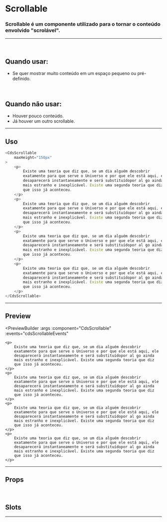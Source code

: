 # Scrollable

### Scrollable é um componente utilizado para o tornar o conteúdo envolvido "scrolável".
---
<br>

## Quando usar:
- Se quer mostrar muito conteúdo em um espaço pequeno ou pré-definido.

<br>

## Quando não usar:
- Houver pouco conteúdo.
- Já houver um outro scrollable.

---

## Uso

```js
<CdsScrollable
	maxHeight="150px"
>
	<p>
		Existe uma teoria que diz que, se um dia alguém descobrir 
		exatamente para que serve o Universo e por que ele está aqui, ele 
		desaparecerá instantaneamente e será substituídopor al go ainda 
		mais estranho e inexplicável. Existe uma segunda teoria que diz 
		que isso já aconteceu.
	</p>
	<p>
		Existe uma teoria que diz que, se um dia alguém descobrir 
		exatamente para que serve o Universo e por que ele está aqui, ele 
		desaparecerá instantaneamente e será substituídopor al go ainda 
		mais estranho e inexplicável. Existe uma segunda teoria que diz 
		que isso já aconteceu.
	</p>
	<p>
		Existe uma teoria que diz que, se um dia alguém descobrir 
		exatamente para que serve o Universo e por que ele está aqui, ele 
		desaparecerá instantaneamente e será substituídopor al go ainda 
		mais estranho e inexplicável. Existe uma segunda teoria que diz 
		que isso já aconteceu.
	</p>
	<p>
		Existe uma teoria que diz que, se um dia alguém descobrir 
		exatamente para que serve o Universo e por que ele está aqui, ele 
		desaparecerá instantaneamente e será substituídopor al go ainda 
		mais estranho e inexplicável. Existe uma segunda teoria que diz 
		que isso já aconteceu.
	</p>
</CdsScrollable>
```

---

## Preview

<PreviewBuilder
	:args
	:component="CdsScrollable"
	:events="cdsScrollableEvents"
>
	<p>
		Existe uma teoria que diz que, se um dia alguém descobrir 
		exatamente para que serve o Universo e por que ele está aqui, ele 
		desaparecerá instantaneamente e será substituídopor al go ainda 
		mais estranho e inexplicável. Existe uma segunda teoria que diz 
		que isso já aconteceu.
	</p>
	<p>
		Existe uma teoria que diz que, se um dia alguém descobrir 
		exatamente para que serve o Universo e por que ele está aqui, ele 
		desaparecerá instantaneamente e será substituídopor al go ainda 
		mais estranho e inexplicável. Existe uma segunda teoria que diz 
		que isso já aconteceu.
	</p>
	<p>
		Existe uma teoria que diz que, se um dia alguém descobrir 
		exatamente para que serve o Universo e por que ele está aqui, ele 
		desaparecerá instantaneamente e será substituídopor al go ainda 
		mais estranho e inexplicável. Existe uma segunda teoria que diz 
		que isso já aconteceu.
	</p>
	<p>
		Existe uma teoria que diz que, se um dia alguém descobrir 
		exatamente para que serve o Universo e por que ele está aqui, ele 
		desaparecerá instantaneamente e será substituídopor al go ainda 
		mais estranho e inexplicável. Existe uma segunda teoria que diz 
		que isso já aconteceu.
	</p>
</PreviewBuilder>

---

## Props

<APITable
	name="Scrollable"
	section="props"
/>
<br>

## Slots

<APITable
	name="Scrollable"
	section="slots"
/>

---

<script setup>
import { ref } from 'vue';
import CdsScrollable from '@/components/Scrollable.vue';

const cdsScrollableEvents = [];
const args = ref({
	maxHeight: "150px"
});
</script>
